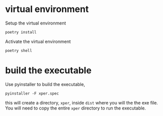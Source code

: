 # virtual environment
Setup the virtual environment 
```
poetry install
```

Activate the virtual environment
```
poetry shell
```

# build the executable
Use pyinstaller to build the executable,

```
pyinstaller -F xper.spec
```

this will create a directory,
``xper``, inside ``dist`` where you will the the exe file. 
You will need to copy the entire ``xper`` directory to run the executable.